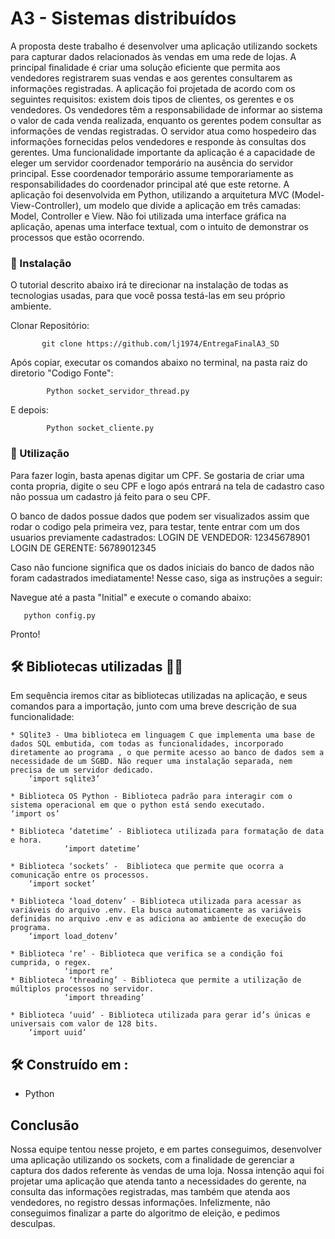 # A3 - Sistemas distribuídos

 A proposta deste trabalho é desenvolver uma aplicação utilizando sockets para capturar dados relacionados às vendas em uma rede de lojas. A principal finalidade é criar uma solução eficiente que permita aos vendedores registrarem suas vendas e aos gerentes consultarem as informações registradas.
A aplicação foi projetada de acordo com os seguintes requisitos: existem dois tipos de clientes, os gerentes e os vendedores. Os vendedores têm a responsabilidade de informar ao sistema o valor de cada venda realizada, enquanto os gerentes podem consultar as informações de vendas registradas. O servidor atua como hospedeiro das informações fornecidas pelos vendedores e responde às consultas dos gerentes.
Uma funcionalidade importante da aplicação é a capacidade de eleger um servidor coordenador temporário na ausência do servidor principal. Esse coordenador temporário assume temporariamente as responsabilidades do coordenador principal até que este retorne.
A aplicação foi desenvolvida em Python, utilizando a arquitetura MVC (Model-View-Controller), um modelo que divide a aplicação em três camadas: Model, Controller e View. Não foi utilizada uma interface gráfica na aplicação, apenas uma interface textual, com o intuito de demonstrar os processos que estão ocorrendo.



### 🔧 Instalação

O tutorial descrito abaixo irá te direcionar na instalação de todas as tecnologias usadas, para que você possa testá-las em seu próprio ambiente. 

Clonar Repositório:

```
	   git clone https://github.com/lj1974/EntregaFinalA3_SD
```

Após copiar, executar os comandos abaixo no terminal, na pasta raiz do diretorio "Codigo Fonte":
```
    	Python socket_servidor_thread.py
```
E depois:
```
    	Python socket_cliente.py
```

### 🔧 Utilização

Para fazer login, basta apenas digitar um CPF. Se gostaria de criar uma conta propria, digite o seu CPF e logo após entrará na tela de cadastro caso não possua um cadastro já feito para o seu CPF.

O banco de dados possue dados que podem ser visualizados assim que rodar o codigo pela primeira vez, para testar, tente entrar com um dos usuarios previamente cadastrados:
LOGIN DE VENDEDOR: 12345678901
LOGIN DE GERENTE: 56789012345

Caso não funcione significa que os dados iniciais do banco de dados não foram cadastrados imediatamente! Nesse caso, siga as instruções a seguir:

Navegue até a pasta "Initial" e execute o comando abaixo:
```
   python config.py
```

Pronto! 


## 🛠️  Bibliotecas utilizadas 🚀🚀

Em sequência iremos citar as bibliotecas utilizadas na aplicação, e seus comandos para a importação, junto com uma breve descrição de sua funcionalidade:

```
* SQlite3 - Uma biblioteca em linguagem C que implementa uma base de dados SQL embutida, com todas as funcionalidades, incorporado diretamente ao programa , o que permite acesso ao banco de dados sem a necessidade de um SGBD. Não requer uma instalação separada, nem precisa de um servidor dedicado.
	‘import sqlite3’
      	 
* Biblioteca OS Python - Biblioteca padrão para interagir com o sistema operacional em que o python está sendo executado.
‘import os’
        	
* Biblioteca ‘datetime’ - Biblioteca utilizada para formatação de data e hora.
        	‘import datetime’

* Biblioteca ‘sockets’ -  Biblioteca que permite que ocorra a comunicação entre os processos.
	‘import socket’
        	
* Biblioteca ‘load_dotenv’ - Biblioteca utilizada para acessar as variáveis do arquivo .env. Ela busca automaticamente as variáveis definidas no arquivo .env e as adiciona ao ambiente de execução do programa.
	‘import load_dotenv’
        	
* Biblioteca ‘re’ - Biblioteca que verifica se a condição foi cumprida, o regex.
        	‘import re’
* Biblioteca ‘threading’ - Biblioteca que permite a utilização de múltiplos processos no servidor.
        	‘import threading’

* Biblioteca ‘uuid’ - Biblioteca utilizada para gerar id’s únicas e universais com valor de 128 bits.
	‘import uuid’

```



## 🛠️ Construído em :


* Python


## Conclusão

Nossa equipe tentou nesse projeto, e em partes conseguimos, desenvolver uma aplicação utilizando os sockets, com a finalidade de gerenciar a captura dos dados referente às vendas de uma loja. Nossa intenção aqui foi projetar uma aplicação que atenda tanto a necessidades do gerente, na consulta das informações registradas, mas também que atenda aos vendedores, no registro dessas informações. Infelizmente, não conseguimos finalizar a parte do algoritmo de eleição, e pedimos desculpas.




 
